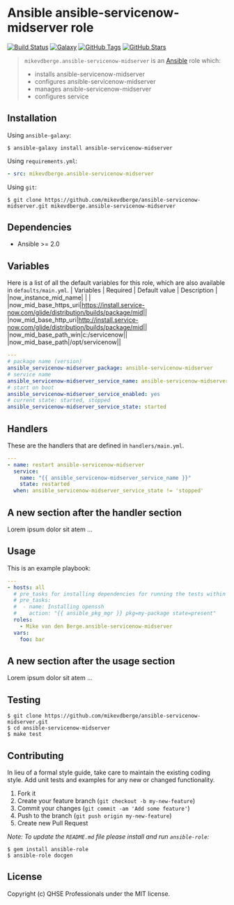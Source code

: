# Ansible ansible-servicenow-midserver role

[![Build Status](https://img.shields.io/travis/mikevdberge/ansible-servicenow-midserver.svg)](https://travis-ci.org/github/mikevdberge/ansible-servicenow-midserver)
[![Galaxy](http://img.shields.io/badge/galaxy-mikevdberge.ansible_servicenow_midserver-blue.svg?style=flat-square)](https://galaxy.ansible.com/mikevdberge/ansible-servicenow-midserver)
[![GitHub Tags](https://img.shields.io/github/tag/mikevdberge/ansible-servicenow-midserver.svg)](https://github.com/mikevdberge/ansible-servicenow-midserver)
[![GitHub Stars](https://img.shields.io/github/stars/mikevadberge/ansible-servicenow-midserver.svg)](https://github.com/mikevdberge/ansible-servicenow-midserver.)

> `mikevdberge.ansible-servicenow-midserver` is an [Ansible](http://www.ansible.com) role which:
>
> * installs ansible-servicenow-midserver
> * configures ansible-servicenow-midserver
> * manages ansible-servicenow-midserver
> * configures service

## Installation

Using `ansible-galaxy`:

```shell
$ ansible-galaxy install ansible-servicenow-midserver
```

Using `requirements.yml`:

```yaml
- src: mikevdberge.ansible-servicenow-midserver
```

Using `git`:

```shell
$ git clone https://github.com/mikevdberge/ansible-servicenow-midserver.git mikevdberge.ansible-servicenow-midserver
```

## Dependencies

* Ansible >= 2.0

## Variables

Here is a list of all the default variables for this role, which are also available in `defaults/main.yml`.
| Variables | Required | Default value | Description |
|now_instance_mid_name| | |
|now_mid_base_https_uri|https://install.service-now.com/glide/distribution/builds/package/mid||
|now_mid_base_http_uri|http://install.service-now.com/glide/distribution/builds/package/mid||
|now_mid_base_path_win|c:/servicenow||
|now_mid_base_path|/opt/servicenow||

```yaml
---
# package name (version)
ansible_servicenow-midserver_package: ansible-servicenow-midserver
# service name
ansible_servicenow-midserver_service_name: ansible-servicenow-midserver
# start on boot
ansible_servicenow-midserver_service_enabled: yes
# current state: started, stopped
ansible_servicenow-midserver_service_state: started

```

## Handlers

These are the handlers that are defined in `handlers/main.yml`.

```yaml
---
- name: restart ansible-servicenow-midserver
  service:
    name: "{{ ansible_servicenow-midserver_service_name }}"
    state: restarted
  when: ansible_servicenow-midserver_service_state != 'stopped'

```

## A new section after the handler section

Lorem ipsum dolor sit atem ...

## Usage

This is an example playbook:

```yaml
---
- hosts: all
  # pre_tasks for installing dependencies for running the tests within docker
  # pre_tasks:
  #  - name: Installing openssh
  #    action: "{{ ansible_pkg_mgr }} pkg=my-package state=present"
  roles:
    - Mike van den Berge.ansible-servicenow-midserver
  vars:
    foo: bar

```

## A new section after the usage section

Lorem ipsum dolor sit atem ...

## Testing

```shell
$ git clone https://github.com/mikevdberge/ansible-servicenow-midserver.git
$ cd ansible-servicenow-midserver
$ make test
```

## Contributing
In lieu of a formal style guide, take care to maintain the existing coding style. Add unit tests and examples for any new or changed functionality.

1. Fork it
2. Create your feature branch (`git checkout -b my-new-feature`)
3. Commit your changes (`git commit -am 'Add some feature'`)
4. Push to the branch (`git push origin my-new-feature`)
5. Create new Pull Request

*Note: To update the `README.md` file please install and run `ansible-role`:*

```shell
$ gem install ansible-role
$ ansible-role docgen
```

## License
Copyright (c) QHSE Professionals under the MIT license.
